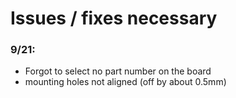 # Issues / fixes necessary

### 9/21:
- Forgot to select no part number on the board 
- mounting holes not aligned (off by about 0.5mm)
